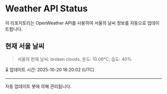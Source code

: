 
# Weather API Status

이 리포지토리는 OpenWeather API를 사용하여 서울의 날씨 정보를 자동으로 업데이트합니다.

## 현재 서울 날씨
> 서울의 현재 날씨: broken clouds, 온도: 10.06°C, 습도: 40%

⏳ 업데이트 시간: 2025-10-20 16:20:02 (UTC)

---
자동 업데이트 봇에 의해 관리됩니다.
